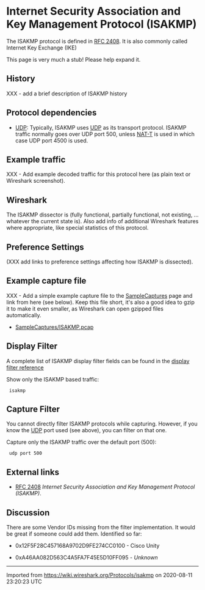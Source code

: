 # Internet Security Association and Key Management Protocol (ISAKMP)

The ISAKMP protocol is defined in [RFC 2408](http://tools.ietf.org/html/rfc2408). It is also commonly called Internet Key Exchange (IKE)

This page is very much a stub\! Please help expand it.

## History

XXX - add a brief description of ISAKMP history

## Protocol dependencies

  - [UDP](/UDP): Typically, ISAKMP uses [UDP](/UDP) as its transport protocol. ISAKMP traffic normally goes over UDP port 500, unless [NAT-T](http://en.wikipedia.org/wiki/NAT-T) is used in which case UDP port 4500 is used.

## Example traffic

XXX - Add example decoded traffic for this protocol here (as plain text or Wireshark screenshot).

## Wireshark

The ISAKMP dissector is (fully functional, partially functional, not existing, ... whatever the current state is). Also add info of additional Wireshark features where appropriate, like special statistics of this protocol.

## Preference Settings

(XXX add links to preference settings affecting how ISAKMP is dissected).

## Example capture file

XXX - Add a simple example capture file to the [SampleCaptures](/SampleCaptures) page and link from here (see below). Keep this file short, it's also a good idea to gzip it to make it even smaller, as Wireshark can open gzipped files automatically.

  - [SampleCaptures/ISAKMP.pcap](uploads/__moin_import__/attachments/SampleCaptures/ISAKMP.pcap "Upload new attachment \"ISAKMP.pcap\"")

## Display Filter

A complete list of ISAKMP display filter fields can be found in the [display filter reference](http://www.wireshark.org/docs/dfref/i/isakmp.html)

Show only the ISAKMP based traffic:

``` 
 isakmp 
```

## Capture Filter

You cannot directly filter ISAKMP protocols while capturing. However, if you know the [UDP](/UDP) port used (see above), you can filter on that one.

Capture only the ISAKMP traffic over the default port (500):

``` 
 udp port 500 
```

## External links

  - [RFC 2408](http://tools.ietf.org/html/rfc2408) *Internet Security Association and Key Management Protocol (ISAKMP)*.

## Discussion

There are some Vendor IDs missing from the filter implementation. It would be great if someone could add them. Identified so far:

  - 0x12F5F28C457168A9702D9FE274CC0100 - Cisco Unity

  - 0xA46AA082D563C4A5FA7F45E5D10FF095 - *Unknown*

---

Imported from https://wiki.wireshark.org/Protocols/isakmp on 2020-08-11 23:20:23 UTC
